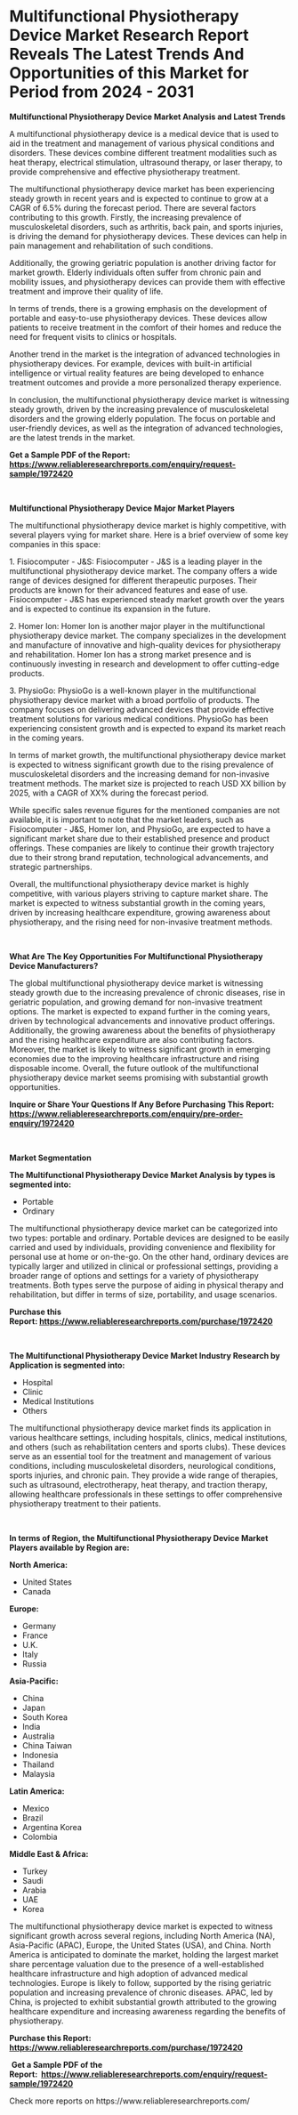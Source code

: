 <p><h1>Multifunctional Physiotherapy Device Market Research Report Reveals The Latest Trends And Opportunities of this Market for Period from 2024 - 2031</h1></p><p><strong>Multifunctional Physiotherapy Device Market Analysis and Latest Trends</strong></p>
<p><p>A multifunctional physiotherapy device is a medical device that is used to aid in the treatment and management of various physical conditions and disorders. These devices combine different treatment modalities such as heat therapy, electrical stimulation, ultrasound therapy, or laser therapy, to provide comprehensive and effective physiotherapy treatment.</p><p>The multifunctional physiotherapy device market has been experiencing steady growth in recent years and is expected to continue to grow at a CAGR of 6.5% during the forecast period. There are several factors contributing to this growth. Firstly, the increasing prevalence of musculoskeletal disorders, such as arthritis, back pain, and sports injuries, is driving the demand for physiotherapy devices. These devices can help in pain management and rehabilitation of such conditions.</p><p>Additionally, the growing geriatric population is another driving factor for market growth. Elderly individuals often suffer from chronic pain and mobility issues, and physiotherapy devices can provide them with effective treatment and improve their quality of life.</p><p>In terms of trends, there is a growing emphasis on the development of portable and easy-to-use physiotherapy devices. These devices allow patients to receive treatment in the comfort of their homes and reduce the need for frequent visits to clinics or hospitals.</p><p>Another trend in the market is the integration of advanced technologies in physiotherapy devices. For example, devices with built-in artificial intelligence or virtual reality features are being developed to enhance treatment outcomes and provide a more personalized therapy experience.</p><p>In conclusion, the multifunctional physiotherapy device market is witnessing steady growth, driven by the increasing prevalence of musculoskeletal disorders and the growing elderly population. The focus on portable and user-friendly devices, as well as the integration of advanced technologies, are the latest trends in the market.</p></p>
<p><strong>Get a Sample PDF of the Report:&nbsp; <a href="https://www.reliableresearchreports.com/enquiry/request-sample/1972420">https://www.reliableresearchreports.com/enquiry/request-sample/1972420</a></strong></p>
<p>&nbsp;</p>
<p><strong>Multifunctional Physiotherapy Device Major Market Players</strong></p>
<p><p>The multifunctional physiotherapy device market is highly competitive, with several players vying for market share. Here is a brief overview of some key companies in this space:</p><p>1. Fisiocomputer - J&S: Fisiocomputer - J&S is a leading player in the multifunctional physiotherapy device market. The company offers a wide range of devices designed for different therapeutic purposes. Their products are known for their advanced features and ease of use. Fisiocomputer - J&S has experienced steady market growth over the years and is expected to continue its expansion in the future.</p><p>2. Homer Ion: Homer Ion is another major player in the multifunctional physiotherapy device market. The company specializes in the development and manufacture of innovative and high-quality devices for physiotherapy and rehabilitation. Homer Ion has a strong market presence and is continuously investing in research and development to offer cutting-edge products.</p><p>3. PhysioGo: PhysioGo is a well-known player in the multifunctional physiotherapy device market with a broad portfolio of products. The company focuses on delivering advanced devices that provide effective treatment solutions for various medical conditions. PhysioGo has been experiencing consistent growth and is expected to expand its market reach in the coming years.</p><p>In terms of market growth, the multifunctional physiotherapy device market is expected to witness significant growth due to the rising prevalence of musculoskeletal disorders and the increasing demand for non-invasive treatment methods. The market size is projected to reach USD XX billion by 2025, with a CAGR of XX% during the forecast period.</p><p>While specific sales revenue figures for the mentioned companies are not available, it is important to note that the market leaders, such as Fisiocomputer - J&S, Homer Ion, and PhysioGo, are expected to have a significant market share due to their established presence and product offerings. These companies are likely to continue their growth trajectory due to their strong brand reputation, technological advancements, and strategic partnerships.</p><p>Overall, the multifunctional physiotherapy device market is highly competitive, with various players striving to capture market share. The market is expected to witness substantial growth in the coming years, driven by increasing healthcare expenditure, growing awareness about physiotherapy, and the rising need for non-invasive treatment methods.</p></p>
<p>&nbsp;</p>
<p><strong>What Are The Key Opportunities For Multifunctional Physiotherapy Device Manufacturers?</strong></p>
<p><p>The global multifunctional physiotherapy device market is witnessing steady growth due to the increasing prevalence of chronic diseases, rise in geriatric population, and growing demand for non-invasive treatment options. The market is expected to expand further in the coming years, driven by technological advancements and innovative product offerings. Additionally, the growing awareness about the benefits of physiotherapy and the rising healthcare expenditure are also contributing factors. Moreover, the market is likely to witness significant growth in emerging economies due to the improving healthcare infrastructure and rising disposable income. Overall, the future outlook of the multifunctional physiotherapy device market seems promising with substantial growth opportunities.</p></p>
<p><strong>Inquire or Share Your Questions If Any Before Purchasing This Report: <a href="https://www.reliableresearchreports.com/enquiry/pre-order-enquiry/1972420">https://www.reliableresearchreports.com/enquiry/pre-order-enquiry/1972420</a></strong></p>
<p>&nbsp;</p>
<p><strong>Market Segmentation</strong></p>
<p><strong>The Multifunctional Physiotherapy Device Market Analysis by types is segmented into:</strong></p>
<p><ul><li>Portable</li><li>Ordinary</li></ul></p>
<p><p>The multifunctional physiotherapy device market can be categorized into two types: portable and ordinary. Portable devices are designed to be easily carried and used by individuals, providing convenience and flexibility for personal use at home or on-the-go. On the other hand, ordinary devices are typically larger and utilized in clinical or professional settings, providing a broader range of options and settings for a variety of physiotherapy treatments. Both types serve the purpose of aiding in physical therapy and rehabilitation, but differ in terms of size, portability, and usage scenarios.</p></p>
<p><strong>Purchase this Report:&nbsp;<a href="https://www.reliableresearchreports.com/purchase/1972420">https://www.reliableresearchreports.com/purchase/1972420</a></strong></p>
<p>&nbsp;</p>
<p><strong>The Multifunctional Physiotherapy Device Market Industry Research by Application is segmented into:</strong></p>
<p><ul><li>Hospital</li><li>Clinic</li><li>Medical Institutions</li><li>Others</li></ul></p>
<p><p>The multifunctional physiotherapy device market finds its application in various healthcare settings, including hospitals, clinics, medical institutions, and others (such as rehabilitation centers and sports clubs). These devices serve as an essential tool for the treatment and management of various conditions, including musculoskeletal disorders, neurological conditions, sports injuries, and chronic pain. They provide a wide range of therapies, such as ultrasound, electrotherapy, heat therapy, and traction therapy, allowing healthcare professionals in these settings to offer comprehensive physiotherapy treatment to their patients.</p></p>
<p>&nbsp;</p>
<p><strong>In terms of Region, the Multifunctional Physiotherapy Device Market Players available by Region are:</strong></p>
<p>
    <p> <strong> North America: </strong>
        <ul>
            <li>United States</li>
            <li>Canada</li>
        </ul>
        </p> 
    <p> <strong> Europe: </strong>
        <ul>
            <li>Germany</li>
            <li>France</li>
            <li>U.K.</li>
            <li>Italy</li>
            <li>Russia</li>
        </ul>
        </p> 
    <p> <strong> Asia-Pacific: </strong>
        <ul>
            <li>China</li>
            <li>Japan</li>
            <li>South Korea</li>
            <li>India</li>
            <li>Australia</li>
            <li>China Taiwan</li>
            <li>Indonesia</li>
            <li>Thailand</li>
            <li>Malaysia</li>
        </ul>
        </p> 
    <p> <strong> Latin America: </strong>
        <ul>
            <li>Mexico</li>
            <li>Brazil</li>
            <li>Argentina Korea</li>
            <li>Colombia</li>
        </ul>
        </p> 
    <p> <strong> Middle East & Africa: </strong>
        <ul>
            <li>Turkey</li>
            <li>Saudi</li>
            <li>Arabia</li>
            <li>UAE</li>
            <li>Korea</li>
        </ul>
    </p>
    </p>
<p><p>The multifunctional physiotherapy device market is expected to witness significant growth across several regions, including North America (NA), Asia-Pacific (APAC), Europe, the United States (USA), and China. North America is anticipated to dominate the market, holding the largest market share percentage valuation due to the presence of a well-established healthcare infrastructure and high adoption of advanced medical technologies. Europe is likely to follow, supported by the rising geriatric population and increasing prevalence of chronic diseases. APAC, led by China, is projected to exhibit substantial growth attributed to the growing healthcare expenditure and increasing awareness regarding the benefits of physiotherapy.</p></p>
<p><strong>Purchase this Report: <a href="https://www.reliableresearchreports.com/purchase/1972420">https://www.reliableresearchreports.com/purchase/1972420</a></strong></p>
<p>&nbsp;<strong>Get a Sample PDF of the Report:&nbsp;&nbsp;<a href="https://www.reliableresearchreports.com/enquiry/request-sample/1972420">https://www.reliableresearchreports.com/enquiry/request-sample/1972420</a></strong></p>
<p><strong></strong></p>
<p>Check more reports on https://www.reliableresearchreports.com/</p>